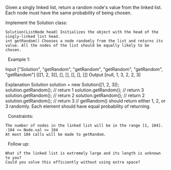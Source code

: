 Given a singly linked list, return a random node's value from the linked list. Each node must have the same probability of being chosen.

Implement the Solution class:


	Solution(ListNode head) Initializes the object with the head of the singly-linked list head.
	int getRandom() Chooses a node randomly from the list and returns its value. All the nodes of the list should be equally likely to be chosen.


 
Example 1:

Input
["Solution", "getRandom", "getRandom", "getRandom", "getRandom", "getRandom"]
[[[1, 2, 3]], [], [], [], [], []]
Output
[null, 1, 3, 2, 2, 3]

Explanation
Solution solution = new Solution([1, 2, 3]);
solution.getRandom(); // return 1
solution.getRandom(); // return 3
solution.getRandom(); // return 2
solution.getRandom(); // return 2
solution.getRandom(); // return 3
// getRandom() should return either 1, 2, or 3 randomly. Each element should have equal probability of returning.


 
Constraints:


	The number of nodes in the linked list will be in the range [1, 104].
	-104 <= Node.val <= 104
	At most 104 calls will be made to getRandom.


 
Follow up:


	What if the linked list is extremely large and its length is unknown to you?
	Could you solve this efficiently without using extra space?

